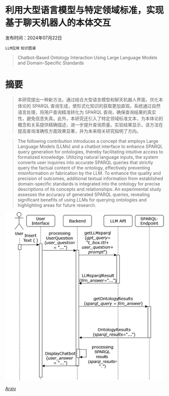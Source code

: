 # 利用大型语言模型与特定领域标准，实现基于聊天机器人的本体交互

发布时间：2024年07月22日

`LLM应用` `知识图谱`

> Chatbot-Based Ontology Interaction Using Large Language Models and Domain-Specific Standards

# 摘要

> 本研究提出一种新方法，通过结合大型语言模型和聊天机器人界面，优化本体论的 SPARQL 查询生成，使形式化知识的获取更加直观。系统通过自然语言处理，将用户查询精准转化为 SPARQL 查询，确保查询结果的真实性，避免信息失真。此外，本研究还引入了特定领域标准文本，为本体论的概念和关系提供精确描述，进一步提升查询质量。实验结果显示，该方法在提高查询准确性方面效果显著，并为未来相关研究指明了方向。

> The following contribution introduces a concept that employs Large Language Models (LLMs) and a chatbot interface to enhance SPARQL query generation for ontologies, thereby facilitating intuitive access to formalized knowledge. Utilizing natural language inputs, the system converts user inquiries into accurate SPARQL queries that strictly query the factual content of the ontology, effectively preventing misinformation or fabrication by the LLM. To enhance the quality and precision of outcomes, additional textual information from established domain-specific standards is integrated into the ontology for precise descriptions of its concepts and relationships. An experimental study assesses the accuracy of generated SPARQL queries, revealing significant benefits of using LLMs for querying ontologies and highlighting areas for future research.

![利用大型语言模型与特定领域标准，实现基于聊天机器人的本体交互](../../../paper_images/2408.00800/UMLsdllm.drawio.png)

[Arxiv](https://arxiv.org/abs/2408.00800)